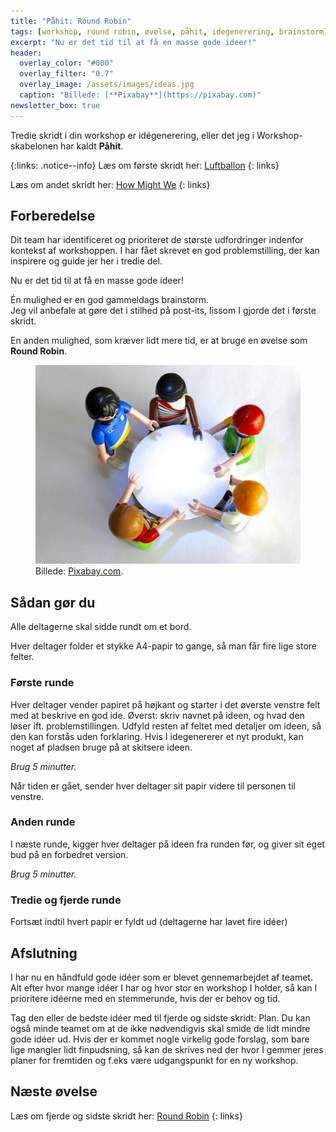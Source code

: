 ```yaml
---
title: "Påhit: Round Robin"
tags: [workshop, round robin, øvelse, påhit, idegenerering, brainstorm]
excerpt: "Nu er det tid til at få en masse gode ideer!"
header:
  overlay_color: "#000"
  overlay_filter: "0.7"
  overlay_image: /assets/images/ideas.jpg
  caption: "Billede: [**Pixabay**](https://pixabay.com)"
newsletter_box: true
---
```


Tredie skridt i din workshop er idégenerering, eller det jeg i Workshop-skabelonen har kaldt **Påhit**.

{:links: .notice--info}
Læs om første skridt her: [Luftballon](http://hasseriis.net/Jeg-har-en-luftballon-til-dig/)
{: links}

Læs om andet skridt her: [How Might We](http://hasseriis.net/how-might-we/)
{: links}

## Forberedelse

Dit team har identificeret og prioriteret de største udfordringer indenfor kontekst af workshoppen. I har fået skrevet en god problemstilling, der kan inspirere og guide jer her i tredie del.

Nu er det tid til at få en masse gode ideer!

Én mulighed er en god gammeldags brainstorm.<br />
Jeg vil anbefale at gøre det i stilhed på post-its, lissom I gjorde det i første skridt.

En anden mulighed, som kræver lidt mere tid, er at bruge en øvelse som **Round Robin**.

<figure>
	<img src="\assets\images\round-table.jpg">
	<figcaption>Billede: <a href="https://pixabay.com/photos/playmobil-figures-session-talk-451203/" title="Playmobil-figurer står ved et rundt bord">Pixabay.com</a>.</figcaption>
</figure>

## Sådan gør du

Alle deltagerne skal sidde rundt om et bord.

Hver deltager folder et stykke A4-papir to gange, så man får fire lige store felter.

### Første runde

Hver deltager vender papiret på højkant og starter i det øverste venstre felt med at beskrive en god ide. Øverst: skriv navnet på ideen, og hvad den løser ift. problemstillingen. Udfyld resten af feltet med detaljer om ideen, så den kan forstås uden forklaring. Hvis I idegenererer et nyt produkt, kan noget af pladsen bruge på at skitsere ideen.

_Brug 5 minutter._

Når tiden er gået, sender hver deltager sit papir videre til personen til venstre.

### Anden runde

I næste runde, kigger hver deltager på ideen fra runden før, og giver sit eget bud på en forbedret version.

_Brug 5 minutter._

### Tredie og fjerde runde

Fortsæt indtil hvert papir er fyldt ud (deltagerne har lavet fire idéer)

## Afslutning

I har nu en håndfuld gode idéer som er blevet gennemarbejdet af teamet. Alt efter hvor mange idéer I har og hvor stor en workshop I holder, så kan I prioritere idéerne med en stemmerunde, hvis der er behov og tid.

Tag den eller de bedste idéer med til fjerde og sidste skridt: Plan. Du kan også minde teamet om at de ikke nødvendigvis skal smide de lidt mindre gode idéer ud. Hvis der er kommet nogle virkelig gode forslag, som bare lige mangler lidt finpudsning, så kan de skrives ned der hvor I gemmer jeres planer for fremtiden og f.eks være udgangspunkt for en ny workshop.

## Næste øvelse

Læs om fjerde og sidste skridt her: [Round Robin](http://hasseriis.net/who-what-when/)
{: links}
